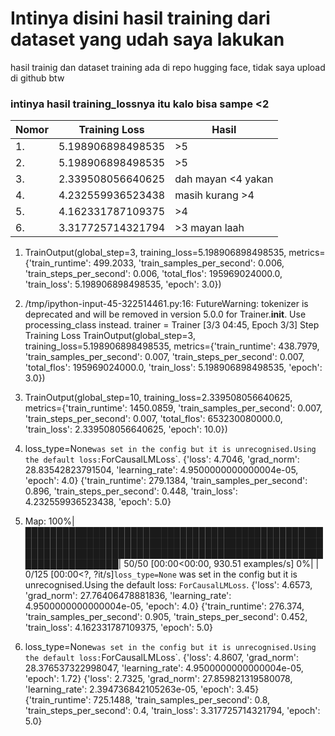 # Intinya disini hasil training dari dataset yang udah saya lakukan

hasil trainig dan dataset training ada di repo hugging face, tidak saya upload di github btw

### intinya hasil training_lossnya itu kalo bisa sampe <2
|Nomor|Training Loss | Hasil |
|-----|--------------|--------|
|1. |5.198906898498535| >5 |
|2. |5.198906898498535| >5 |
|3. |2.339508056640625| dah mayan <4 yakan|
|4. |4.232559936523438| masih kurang >4 |
|5. |4.162331787109375| >4 |
|6. |3.317725714321794| >3 mayan laah|


1. TrainOutput(global_step=3, training_loss=5.198906898498535, metrics={'train_runtime': 499.2033, 'train_samples_per_second': 0.006, 'train_steps_per_second': 0.006, 'total_flos': 195969024000.0, 'train_loss': 5.198906898498535, 'epoch': 3.0})

2. /tmp/ipython-input-45-322514461.py:16: FutureWarning: tokenizer is deprecated and will be removed in version 5.0.0 for Trainer.__init__. Use processing_class instead.
  trainer = Trainer
 [3/3 04:45, Epoch 3/3]
Step	Training Loss
TrainOutput(global_step=3, training_loss=5.198906898498535, metrics={'train_runtime': 438.7979, 'train_samples_per_second': 0.007, 'train_steps_per_second': 0.007, 'total_flos': 195969024000.0, 'train_loss': 5.198906898498535, 'epoch': 3.0})

3. TrainOutput(global_step=10, training_loss=2.339508056640625, metrics={'train_runtime': 1450.0859, 'train_samples_per_second': 0.007, 'train_steps_per_second': 0.007, 'total_flos': 653230080000.0, 'train_loss': 2.339508056640625, 'epoch': 10.0})

4. loss_type=None` was set in the config but it is unrecognised.Using the default loss: `ForCausalLMLoss`.
{'loss': 4.7046, 'grad_norm': 28.83542823791504, 'learning_rate': 4.9500000000000004e-05, 'epoch': 4.0}
{'train_runtime': 279.1384, 'train_samples_per_second': 0.896, 'train_steps_per_second': 0.448, 'train_loss': 4.232559936523438, 'epoch': 5.0}   

5. Map: 100%|███████████████████████████████████████████████████████████████████████████████████████████████████████████████████████████████████████████████████████████████| 50/50 [00:00<00:00, 930.51 examples/s]
  0%|                                                                                                                                                                                    | 0/125 [00:00<?, ?it/s]`loss_type=None` was set in the config but it is unrecognised.Using the default loss: `ForCausalLMLoss`.
{'loss': 4.6573, 'grad_norm': 27.76406478881836, 'learning_rate': 4.9500000000000004e-05, 'epoch': 4.0}
{'train_runtime': 276.374, 'train_samples_per_second': 0.905, 'train_steps_per_second': 0.452, 'train_loss': 4.162331787109375, 'epoch': 5.0}  

6. loss_type=None` was set in the config but it is unrecognised.Using the default loss: `ForCausalLMLoss`.
{'loss': 4.8607, 'grad_norm': 28.376537322998047, 'learning_rate': 4.9500000000000004e-05, 'epoch': 1.72}
{'loss': 2.7325, 'grad_norm': 27.859821319580078, 'learning_rate': 2.394736842105263e-05, 'epoch': 3.45}                                                                                                          
{'train_runtime': 725.1488, 'train_samples_per_second': 0.8, 'train_steps_per_second': 0.4, 'train_loss': 3.317725714321794, 'epoch': 5.0}  